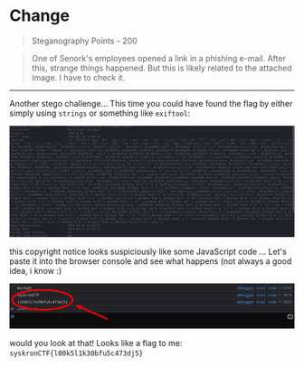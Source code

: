 # Change

>Steganography
Points - 200

>One of Senork's employees opened a link in a phishing e-mail. After this, strange things happened. But this is likely related to the attached image. I have to check it.

---

Another stego challenge... This time you could have found the flag by either simply using `strings` or something like `exiftool`:

![copyright](./copyright.png)

this copyright notice looks suspiciously like some JavaScript code ... Let's paste it into the browser console and see what happens (not always a good idea, i know :)

![js](./js.png)

would you look at that! Looks like a flag to me: `syskronCTF{l00k5l1k30bfu5c473dj5}`

